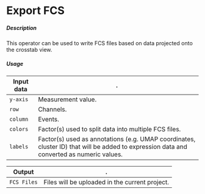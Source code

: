 # Export FCS

##### Description

This operator can be used to write FCS files based on data projected onto the 
crosstab view.

##### Usage

Input data|.
---|---
`y-axis`        | Measurement value.
`row`           | Channels.
`column`        | Events.
`colors`        | Factor(s) used to split data into multiple FCS files.
`labels`        | Factor(s) used as annotations (e.g. UMAP coordinates, cluster ID) that will be added to expression data and converted as numeric values.

Output|.
---|---
`FCS Files`        | Files will be uploaded in the current project.
